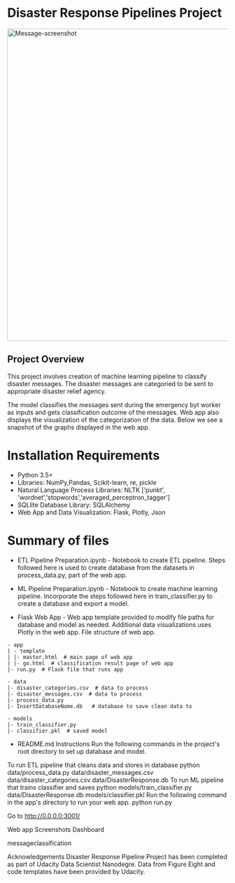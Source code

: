 # Disaster Response Pipelines Project

<img width="712" alt="Message-screenshot" src="https://user-images.githubusercontent.com/33673374/82179429-eeb2ae00-98a3-11ea-886a-631b774aeb14.png">

## Project Overview
This project involves creation of machine learning pipeline to classify disaster messages. The disaster messages are categoried to be sent to appropriate disaster relief agency.

The model classifies the messages sent during the emergency  byt worker as inputs and gets classification outcome of the messages.
Web app also displays the visualization of the categorization of the data. Below we see a snapshot of the graphs displayed in the web app.

# Installation Requirements
- Python 3.5+ 
- Libraries: NumPy,Pandas, Scikit-learn, re, pickle
- Natural Language Process Libraries: NLTK ['punkt', 'wordnet','stopwords','averaged_perceptron_tagger']
- SQLlite Database Library: SQLAlchemy
- Web App and Data Visualization: Flask, Plotly, Json

# Summary of files
- ETL Pipeline Preparation.ipynb - Notebook to create ETL pipeline. Steps followed here is used to create database from the datasets in process_data.py, part of the web app.

- ML Pipeline Preparation.ipynb - Notebook to create machine learning pipeline. Incorporate the steps followed here in train_classifier.py to create a database and export a model.

- Flask Web App - Web app template provided to modify file paths for database and model as needed. Additional data visualizations uses Plotly in the web app. File structure of web app.

```text
- app
| - template
| |- master.html  # main page of web app
| |- go.html  # classification result page of web app
|- run.py  # Flask file that runs app

- data
|- disaster_categories.csv  # data to process 
|- disaster_messages.csv  # data to process
|- process_data.py
|- InsertDatabaseName.db   # database to save clean data to

- models
|- train_classifier.py
|- classifier.pkl  # saved model 
```
- README.md
Instructions
Run the following commands in the project's root directory to set up database and model.

To run ETL pipeline that cleans data and stores in database python data/process_data.py data/disaster_messages.csv data/disaster_categories.csv data/DisasterResponse.db
To run ML pipeline that trains classifier and saves python models/train_classifier.py data/DisasterResponse.db models/classifier.pkl
Run the following command in the app's directory to run your web app. python run.py

Go to http://0.0.0.0:3001/

Web app Screenshots
Dashboard

messageclassification

Acknowledgements
Disaster Response Pipeline Project has been completed as part of Udacity Data Scientist Nanodegre. Data from Figure Eight and code templates have been provided by Udacity.
